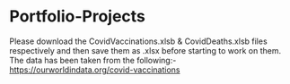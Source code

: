 # Portfolio-Projects

Please download the CovidVaccinations.xlsb & CovidDeaths.xlsb files respectively and then save them as .xlsx before starting to work on them.
The data has been taken from the following:- https://ourworldindata.org/covid-vaccinations
